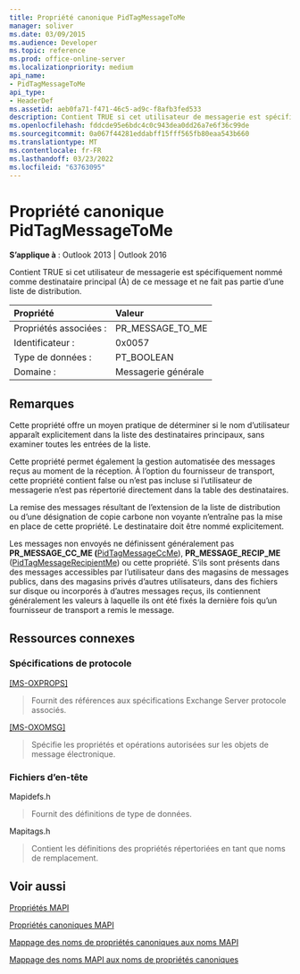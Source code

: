 ```yaml
---
title: Propriété canonique PidTagMessageToMe
manager: soliver
ms.date: 03/09/2015
ms.audience: Developer
ms.topic: reference
ms.prod: office-online-server
ms.localizationpriority: medium
api_name:
- PidTagMessageToMe
api_type:
- HeaderDef
ms.assetid: aeb0fa71-f471-46c5-ad9c-f8afb3fed533
description: Contient TRUE si cet utilisateur de messagerie est spécifiquement nommé comme destinataire principal (À) de ce message et ne fait pas partie d’une liste de distribution.
ms.openlocfilehash: fddcde95e6bdc4c0c943dea0dd26a7e6f36c99de
ms.sourcegitcommit: 0a067f44281eddabff15fff565fb80eaa543b660
ms.translationtype: MT
ms.contentlocale: fr-FR
ms.lasthandoff: 03/23/2022
ms.locfileid: "63763095"
---
```

# <a name="pidtagmessagetome-canonical-property"></a>Propriété canonique PidTagMessageToMe

  
  
**S’applique à** : Outlook 2013 | Outlook 2016 
  
Contient TRUE si cet utilisateur de messagerie est spécifiquement nommé comme destinataire principal (À) de ce message et ne fait pas partie d’une liste de distribution. 
  
|Propriété |Valeur |
|:-----|:-----|
|Propriétés associées :  <br/> |PR_MESSAGE_TO_ME  <br/> |
|Identificateur :  <br/> |0x0057  <br/> |
|Type de données :  <br/> |PT_BOOLEAN  <br/> |
|Domaine :  <br/> |Messagerie générale  <br/> |
   
## <a name="remarks"></a>Remarques

Cette propriété offre un moyen pratique de déterminer si le nom d’utilisateur apparaît explicitement dans la liste des destinataires principaux, sans examiner toutes les entrées de la liste. 
  
Cette propriété permet également la gestion automatisée des messages reçus au moment de la réception. À l’option du fournisseur de transport, cette propriété contient false ou n’est pas incluse si l’utilisateur de messagerie n’est pas répertorié directement dans la table des destinataires. 
  
La remise des messages résultant de l’extension de la liste de distribution ou d’une désignation de copie carbone non voyante n’entraîne pas la mise en place de cette propriété. Le destinataire doit être nommé explicitement. 
  
Les messages non envoyés ne définissent généralement pas **PR_MESSAGE_CC_ME (**[PidTagMessageCcMe](pidtagmessageccme-canonical-property.md)), **PR_MESSAGE_RECIP_ME** ([PidTagMessageRecipientMe](pidtagmessagerecipientme-canonical-property.md)) ou cette propriété. S’ils sont présents dans des messages accessibles par l’utilisateur dans des magasins de messages publics, dans des magasins privés d’autres utilisateurs, dans des fichiers sur disque ou incorporés à d’autres messages reçus, ils contiennent généralement les valeurs à laquelle ils ont été fixés la dernière fois qu’un fournisseur de transport a remis le message. 
  
## <a name="related-resources"></a>Ressources connexes

### <a name="protocol-specifications"></a>Spécifications de protocole

[[MS-OXPROPS]](https://msdn.microsoft.com/library/f6ab1613-aefe-447d-a49c-18217230b148%28Office.15%29.aspx)
  
> Fournit des références aux spécifications Exchange Server protocole associés.
    
[[MS-OXOMSG]](https://msdn.microsoft.com/library/daa9120f-f325-4afb-a738-28f91049ab3c%28Office.15%29.aspx)
  
> Spécifie les propriétés et opérations autorisées sur les objets de message électronique.
    
### <a name="header-files"></a>Fichiers d’en-tête

Mapidefs.h
  
> Fournit des définitions de type de données.
    
Mapitags.h
  
> Contient les définitions des propriétés répertoriées en tant que noms de remplacement.
    
## <a name="see-also"></a>Voir aussi



[Propriétés MAPI](mapi-properties.md)
  
[Propriétés canoniques MAPI](mapi-canonical-properties.md)
  
[Mappage des noms de propriétés canoniques aux noms MAPI](mapping-canonical-property-names-to-mapi-names.md)
  
[Mappage des noms MAPI aux noms de propriétés canoniques](mapping-mapi-names-to-canonical-property-names.md)

